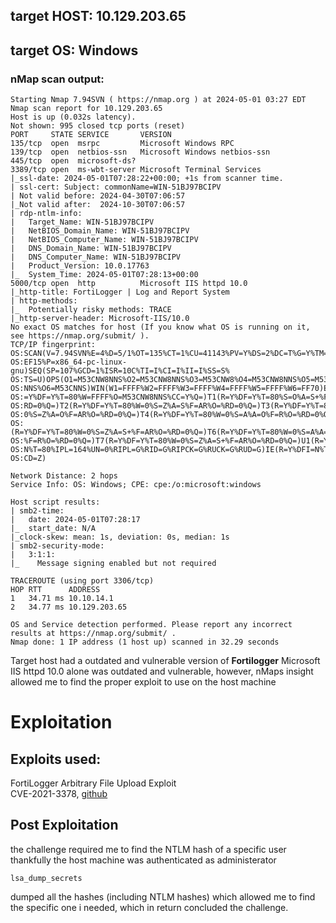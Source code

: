 ## target HOST: 10.129.203.65
## target OS: Windows

### nMap scan output:

```
Starting Nmap 7.94SVN ( https://nmap.org ) at 2024-05-01 03:27 EDT
Nmap scan report for 10.129.203.65
Host is up (0.032s latency).
Not shown: 995 closed tcp ports (reset)
PORT     STATE SERVICE       VERSION
135/tcp  open  msrpc         Microsoft Windows RPC
139/tcp  open  netbios-ssn   Microsoft Windows netbios-ssn
445/tcp  open  microsoft-ds?
3389/tcp open  ms-wbt-server Microsoft Terminal Services
|_ssl-date: 2024-05-01T07:28:22+00:00; +1s from scanner time.
| ssl-cert: Subject: commonName=WIN-51BJ97BCIPV
| Not valid before: 2024-04-30T07:06:57
|_Not valid after:  2024-10-30T07:06:57
| rdp-ntlm-info: 
|   Target_Name: WIN-51BJ97BCIPV
|   NetBIOS_Domain_Name: WIN-51BJ97BCIPV
|   NetBIOS_Computer_Name: WIN-51BJ97BCIPV
|   DNS_Domain_Name: WIN-51BJ97BCIPV
|   DNS_Computer_Name: WIN-51BJ97BCIPV
|   Product_Version: 10.0.17763
|_  System_Time: 2024-05-01T07:28:13+00:00
5000/tcp open  http          Microsoft IIS httpd 10.0
|_http-title: FortiLogger | Log and Report System
| http-methods: 
|_  Potentially risky methods: TRACE
|_http-server-header: Microsoft-IIS/10.0
No exact OS matches for host (If you know what OS is running on it, see https://nmap.org/submit/ ).
TCP/IP fingerprint:
OS:SCAN(V=7.94SVN%E=4%D=5/1%OT=135%CT=1%CU=41143%PV=Y%DS=2%DC=T%G=Y%TM=6631
OS:EF15%P=x86_64-pc-linux-gnu)SEQ(SP=107%GCD=1%ISR=10C%TI=I%CI=I%II=I%SS=S%
OS:TS=U)OPS(O1=M53CNW8NNS%O2=M53CNW8NNS%O3=M53CNW8%O4=M53CNW8NNS%O5=M53CNW8
OS:NNS%O6=M53CNNS)WIN(W1=FFFF%W2=FFFF%W3=FFFF%W4=FFFF%W5=FFFF%W6=FF70)ECN(R
OS:=Y%DF=Y%T=80%W=FFFF%O=M53CNW8NNS%CC=Y%Q=)T1(R=Y%DF=Y%T=80%S=O%A=S+%F=AS%
OS:RD=0%Q=)T2(R=Y%DF=Y%T=80%W=0%S=Z%A=S%F=AR%O=%RD=0%Q=)T3(R=Y%DF=Y%T=80%W=
OS:0%S=Z%A=O%F=AR%O=%RD=0%Q=)T4(R=Y%DF=Y%T=80%W=0%S=A%A=O%F=R%O=%RD=0%Q=)T5
OS:(R=Y%DF=Y%T=80%W=0%S=Z%A=S+%F=AR%O=%RD=0%Q=)T6(R=Y%DF=Y%T=80%W=0%S=A%A=O
OS:%F=R%O=%RD=0%Q=)T7(R=Y%DF=Y%T=80%W=0%S=Z%A=S+%F=AR%O=%RD=0%Q=)U1(R=Y%DF=
OS:N%T=80%IPL=164%UN=0%RIPL=G%RID=G%RIPCK=G%RUCK=G%RUD=G)IE(R=Y%DFI=N%T=80%
OS:CD=Z)

Network Distance: 2 hops
Service Info: OS: Windows; CPE: cpe:/o:microsoft:windows

Host script results:
| smb2-time: 
|   date: 2024-05-01T07:28:17
|_  start_date: N/A
|_clock-skew: mean: 1s, deviation: 0s, median: 1s
| smb2-security-mode: 
|   3:1:1: 
|_    Message signing enabled but not required

TRACEROUTE (using port 3306/tcp)
HOP RTT      ADDRESS
1   34.71 ms 10.10.14.1
2   34.77 ms 10.129.203.65

OS and Service detection performed. Please report any incorrect results at https://nmap.org/submit/ .
Nmap done: 1 IP address (1 host up) scanned in 32.29 seconds
```
Target host had a outdated and vulnerable version of **Fortilogger**
Microsoft IIS httpd 10.0 alone was outdated and vulnerable, however, nMaps insight allowed me to find the proper exploit to use on the host machine

# Exploitation
## Exploits used:
FortiLogger Arbitrary File Upload Exploit  
CVE-2021-3378,
[github](https://erberkan.github.io/2021/cve-2021-3378/)

## Post Exploitation
the challenge required me to find the NTLM hash of a specific user
thankfully the host machine was authenticated as administerator
```
lsa_dump_secrets
```
dumped all the hashes (including NTLM hashes) which allowed me to find
the specific one i needed, which in return concluded the challenge.
